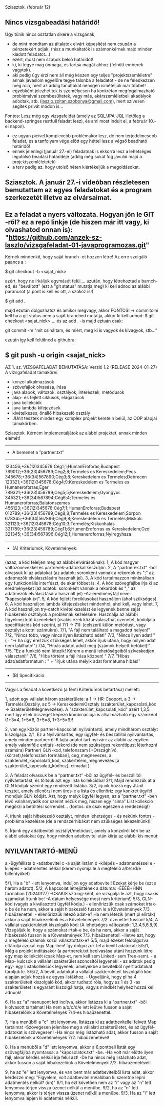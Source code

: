 Sziasztok. (február 12)

Nincs vizsgabeadási határidő!
----------------------------
Úgy tűnik nincs osztatlan sikere a vizsgának, 
- de mint mondtam az általatok elvárt képesítést nem csupán a pénzetekért adják, (hisz a munkáltatók is számonkérnek majd minden kiadott feladatot...)
- ezért, most nem szabok belső határidőt!
- ki, ki tegye mag önmaga, és tartsa magát ahhoz (felnőtt emberek vagytok).
- aki pedig úgy érzi nem áll még készen egy teljes "projektszemléletre" annak javaslom egyelőre tegye talonba a feladatot - de ne feledkezzen meg róla, mert az addig tanultakat nemigen ismételjük már többet!
- egyébként jelezhetitek is személyesen ha konkrétan megfogalmazható problémával szembesültetek, vagy más, akárszemléletbeli akadályok adódtak, stb. (laszlo.zoltan.szobonya@gmail.com), mert szívesen segítek privát módon is...

Fontos:
Lesz még egy vizsgafeldat (amely az SQL/JPA-JQL illetőleg a backend-springes restfull feladat lesz), és ami most indult el, a február 10.-ei napon).
- ez ugyan picivel komplexebb problémakör lesz, de nem terjedelmesebb feladat, és a tanfolyam vége előtt egy héttel lesz a végső beadható határidő!
- ennek jelenlegi )január 27.-ei) feladatnak is ekkorra lesz a lehetséges legutolsó beadási határideje (addig még sokat fog javulni majd a projektszemléletetek)
- a terv pedig az. hogy utolső héten kiértékeljük a megoldásokat.  

Sziasztok.
A január 27.-i videóban részletesen bemutattam az egyes feladatokat és a program szerkezetét illetve az elvársaimat.
-------------------------------------------------------------------------------------------------------------------
Ez a feladat a nyers változata.
Hogyan jön le GIT -ről? 
ez a  repó linkje (de hiszen már itt vagy, ki olvashatod onnan is): 
"https://github.com/anzek-sz-laszlo/vizsgafeladat-01-javaprogramozas.git"
---------------------------------------------------------------------------------------------------------------
Kérnék mindenkit, hogy saját branch -et hozzon létre!
Az erre szolgáló paancs a :

$ git checkout -b <sajat_nick>

azért, hogy ne írkáljuk egymásét felül....
azután, hogy létrehoztad a barnch-ed, és "beváltott" (ezt a "git status" mutatja meg) ki kell adnod az alábbi parancsot (a pont is kell és ott, a szóköz is!)

$ git add .

majd ezután dolgozhatsz és amikor megvagy, akkor 
FONTOS! -> commitolni kell
ha a git status nem a saját branched mutatja, akkor ki kell adnod:
    $ git checkout <sajat_nick>
    ... és az add . -is majd eztuán csak:
    
git commit -m "mit csináltam, és miért, meg ki is vagyok és kivagyok, stb..."

ezután így kell feltölned a githubra:

$ git push -u origin <sajat_nick>
-----------------------------------------------------------------------------------------------------
AZ 1. sz. VIZSGAFELADAT BEMUTATÁSA:
Verzió 1.2 (RELEASE 2024-01-27)
A vizsgafeladat támakörei:
- konzol alkalmazások
- szövefájlok olvasása, írása
- java alapok, változók, osztályok, interészek, metódusok
- alap- és fejlett ciklusok, elágazások
- java kollekciók
- java lambda kifejezések
- kivételkezés, önálló hibakezelő osztály
- JUnit tesztek
mindez egy komplex projekt keretein belül, az OOP alapjai támakörben.

Sziasztok.
Kérném implementáljátok az alábbi projektet, annak minden elemét!
*******************************
* A bemenet a "partner.txt"
*******************************
123456;+36(12)345678;Cég1;1;HumanEroforas;Budapest
789012;+36(23)456789;Cég2;8;Termeles es Kereskedelem;Pécs
345678;+36(34)567890;Cég3;8;Kereskedelem es Termeles;Debrecen
123321;+36(12)345678;Cég4;9;Kereskedelem es Termeles es Humaneroforras;Eger
789321;+36(23)456789;Cég5;5;Kereskedelem;Gyongyos
345321;+36(34)567894;Cég6;4;Termelés es Humaneroforras;Balatonszemes
456123;+36(12)345678;Cég7;1;HumanEroforas;Budapest
012789;+36(23)456789;Cég8;8;Termeles es Kereskedelem;Sorpon
678345;+36(34)567896;Cég9;8;Kereskedelem es Termelés;Miskolc
321123;+36(12)345678;Cég10;3;Termelés;Kiskunhalas
321789;+36(23)456789;Cég11;6;HumenEroforras es Kereskedelem;Ozd
321345;+36(34)567896;Cég12;1;Humaneroforras;Nyiregyhaza

*********************************
* (A) Kritériumok, Követelmények:
*********************************
(azaz, a kód feleljen meg az alábbi elvárásoknak):
1, A kód magyar változónevekkel és partnerek-adatokkal készüljön.
2, A "partnerek.txt" -ből olvassuk ki az adatokat (az adatok: soronként vannak a rekordok és ";" az adatmezők elválasztására használt jel).
3, A kód tartalmazzon minimálisan egy funkcionális interfészt, de akár többet is.
4, A kód szövegfájlba írja ki az eredményeket  (az adatok: soronként vannak a rekordok és ";" az adatmezők elválasztására használt jel) 
-Az eredményfájl neve: "kapcsolatok.txt".
5, A kód fejlett forciklusokat használjon (ahol szükséges).
6, A kód használjon lambda kifejezéseket mindenhol, ahol kell, vagy lehet.
7, A kód használjon try-catch kivételkezelést és legyenek benne saját hibakezelő osztályok a problémák kezelésére: 
Használja az alábbi figyelmeztető üzeneteket (csakis ezek közül választhat üzenetet, kódolja a specifikációs kód szerint, pl 7/1 -> 71):
(célszerű külön metódust, vagy osztályt alkotni számukra).
7/1, "A fájl nem található a magadott helyen!"
7/2, "Nincs több, vagy nincs ilyen listázható adat!"
7/3, "Nincs ilyen adat! " (+ "-> ha úgy érezzük szükséges lehet, akkor írjuk utána, hogy milyen adat nem található!")
7/4, "Hibás adatot adott meg (számok helyett betűket)!"
7/5, "Ez a funkció nem létezik! Kérem a menü lehetőségeiből szíveskedjen választani!"
7/6, "Hiba történt a fájl írása közben! " 
7/7, "Hibás adat/adatformátum : " + "írjuk utána melyik adat formátuma hibás!"	 	 

******************
* (B) Specifikáció
******************
Vagyis a feladat a következő (a fenti Kritériumok betartása) mellett:

1, adott egy vállalat három szakterülete: 
	a 1 -> HR-Csoport, a 3 -> TermelésiOsztály,  az 5 -> KereskedelmiOsztály (szakterület_kapcsolati_kód -> SzakterületMegnevezése).
	A "szakterület_kapcsolati_kód" azért 1,3,5 mert így ezek összeget képező kombinációja is alkalmazható egy számként (1+3=4, 1+5=6, 3+5=8, 1+3+5=9)!

2, van egy közös partner-kapcsolati nyilvántartó, amely mindhárom osztályt kiszolgálja.
2/1, Ez a Nyilvántartás, egy ügyfél- és beszállítói nyilvántartás, amely minden partnerről 6 fajta adatot tart nyilván: 
	 az alábbi az egytlen amely valamiféle entitás -rekord (de nem szükséges rekordtípust léterhozni számára)
		Partner(
				GLN-kod, 
				telefonszam [+Országhívó,(körzet),telefonszám formában], 
				ceg_megnevezes, 
				a szakterulet_kapcsolati_kod,
				szakertelem_megnevezes [a szakterület_kapcsolati_kódhoz], 
				cimadat 
			   )
				
3, A feladat olvassuk be a "partner.txt" -ből az ügyfél- és beszállítói nyilvántartást, és töltsük azt egy lista kollekcióba!
3/1, Majd rendezzük át a GLN kódjuk szerint egy rendezett listába.
3/2, írjunk hozzá egy JUnit tesztet, amely ellenőrzi nem üres-e a lista és ellenőriz egy konkrét ügyfél mondjuk GLN kódját.
	 Azt, hogy melyk ügyfél legyen, az a "partner.txt" -ben lévő valahanyadik sor szerint nézük meg, 
	 hiszen egy "sima" List<T> kollekció megőrzi a betöltési sorrendet... 
	 (fontos: de csak egészen a rendezésig!)
	
4, írjunk saját hibakezelő osztályt, minden lehetséges - és nekünk fontos - probléma kezelésre 
	(de a rendszerhibákat nem szükséges lekezelnünk)! 
	
5, Írjunk egy adatbeviteli osztályt/metódust, amely a konzolról kéri be az alábbi adatokat úgy, 
	hogy minden adatbevitel után kiírja az alábbi kis menüt:

NYILVANTARTÓ-MENÜ
-------------------
a -ügyféllista
b -adatbevitel
c -a saját listám 
d -kilépés - adatmentéssel
e -kilépés - adatmentés nélkül
(kérem nyomja le a megfelelő a/b/c/d/e billentyűket)
 	
5/1, Ha a "b" -lett lenyomva, induljon egy adatbevitel!
	Ezeket kérje be (ezt a három adatot):
5/2, A kapcsolat létrejöttének a dátuma: 
	-ÉÉÉÉHHNN formában (20240127)
	-CSAKIS sztring-ként, de vizsgálja le azt, hogy csakis számokat írtunk be! 
	-A dátum helyessége most nem kritérium!)
5/3, GLN-kód (vagyis a kiválasztott ügyfél kódja.)
	- ellenőrizzük csak számokat írtak-e be és ha nem, akkor a saját hibakezelő fusson le a Követelmények 7/3. hibaüzenettel!
	- ellenőrizzük létező adat-e? 
	Ha nem létezik (mert pl elírták) akkor a saját hibakezelőnk és a Követelmények 7/2. üzenettel fusson!
5/4, A vállalat szakterületeit kiszolgáló kód: 
	(A lehetséges változatok: 1,3,4,5,6,8,9) 
	Vizsgáljuk le, hogy a számokat írtak-e be, és ha nem, akkor a saját hibakezelő fusson le a Követelmények 7/3. hibaüzenettel!
	-illetve azt, hogy a megfelelő számok közül választottak-e?
5/5, majd ezeket feldolgozva eltárolja azokat egy Map-ben! 
	Így dolgozzuk fel a bevitt adatokat:
5/5/1, Még a projekt indításakor (a partnerek.txt beolvasása után) hozzunk létre egy map kollekciót (csak Map-et, nem kell sem Linked- sem Tree-sem). 
	- a Map- kulcsok a vállalati szakterület azonosítói legyenek!
	- az adatok pedig egy- egy Listakollekciók legyenek, amelyekbe a bevitelből nyert adatokat tároljuk le.
5/5/2, A bevitt adatokat a vállalat szakterületeit kiszolgáló kód alapján adjuk hozzá az egyes listákhoz. 
	- Ügyeljünk, hogy pl ha 4 szakterületeit kiszolgáló kód, akkor tudható róla, hogy az 1 és 3 -as szakterületet is egyaránt kiszolgálhatja, 
	   vagyis mindkét helyhez hozzá kell adnunk!
	
6, Ha az "a" menupont lett indítva, akkor listázza ki a "partner.txt"  -ből kiolvasott tartalmat!
	Ha nem a/b/c/d/e lett leütve fusson a saját hibakezelőnk a Követelmények 7/4-es hibaüzenettel.   
	
7, Ha a menüből a "c" lett lenyomva, listázza ki az adatbevitellel felvett Map tartalmat 
	-Szövegesen jelenítse meg a vállalati szakterületet, és az ügyfél-adatokat is szövegesen!
	-Ha nincs még listázható adat, akkor fusson a saját hibakezelőnk a Követelmények 7/2. hibaüzenetével!
	
8, Ha a menüből a "d" lett lenyomva, akkor a 6.pontbeli listát egy szövegfájlba nyomtassa: a "kapcsolatok.txt" -be.
	-Ha volt már előtte ilyen fájl, akkor kérdés nélkül írja felül azt!
	-De ha nincs még listázható adat, akkor fusson a saját hibakezelőnk a Követelmények 7/2. hibaüzenetével!
	
9, ha az "e" lett lenyomva, és van bent már adatbevitelből lista adat, akkor kérdezze meg: 
	"Figyelem, volt adatbevitel!\nValóban ki szeretne lépni adatmentés nélkül? (i/n)"
9/1, ha ezt követően nem az "i" vagy az "n" lett lenyomva térjen vissza üzenet nélkül a menübe.
9/2, ha az "n" lett lenyomva, akkor is térjen vissza üzenet nélkül a menübe.
9/3, Ha az "i" lett lenyomva lépjen ki adatentés nélkül.

